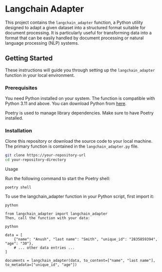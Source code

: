 # Langchain Adapter

This project contains the `langchain_adapter` function, a Python utility designed to adapt a given dataset into a structured format suitable for document processing. 
It is particularly useful for transforming data into a format that can be easily handled by document processing or natural language processing (NLP) systems.

## Getting Started

These instructions will guide you through setting up the `langchain_adapter` function in your local environment.

### Prerequisites

You need Python installed on your system. The function is compatible with Python 3.11 and above. You can download Python from [here](https://www.python.org/downloads/).

Poetry is used to manage library dependencies. Make sure to have Poetry installed. 

### Installation

Clone this repository or download the source code to your local machine. The primary function is contained in the `langchain_adapter.py` file.

```bash
git clone https://your-repository-url
cd your-repository-directory
```
Usage

Run the following command to start the Poetry shell:

```poetry shell```

To use the langchain_adapter function in your Python script, first import it:
```
python

from langchain_adapter import langchain_adapter
Then, call the function with your data:
```
```
python

data = [
    {"name": "Anush", "last name": "Smith", "unique_id": "2835859394", "age": "30"},
    # ... other data entries ...
]

documents = langchain_adapter(data, to_content=["name", "last name"], to_metadata=["unique_id", "age"])
```